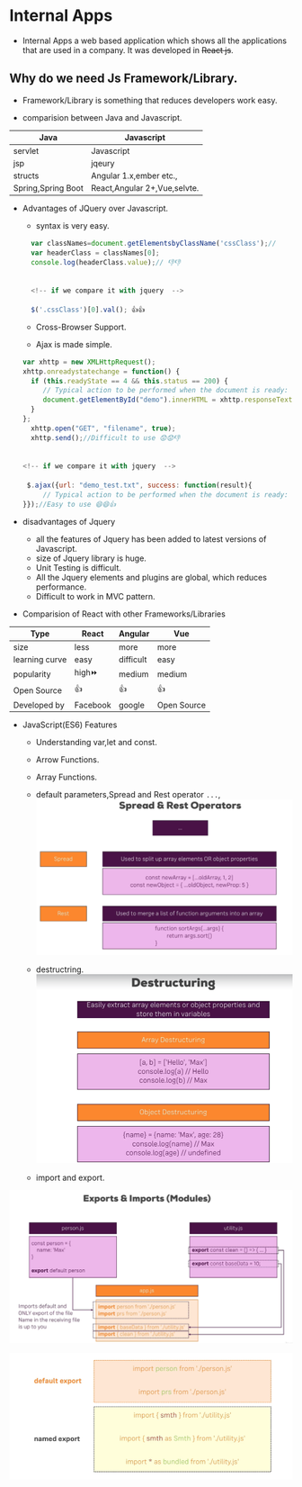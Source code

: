 # Internal Apps
+ Internal Apps a web based application which shows all the applications that are used in a company. It was developed in ~~React js~~.

## Why do we need Js Framework/Library.

+ Framework/Library is something that reduces developers work easy.

+ comparision between Java and Javascript.


Java|Javascript
--- |---
servlet|Javascript
jsp|jqeury
structs|Angular 1.x,ember etc.,
Spring,Spring Boot|React,Angular 2+,Vue,selvte.
   
+ Advantages of JQuery over Javascript.

  * syntax is very easy.
  ```javascript
    var classNames=document.getElementsbyClassName('cssClass');//
    var headerClass = classNames[0];
    console.log(headerClass.value);// 👎👎


    <!-- if we compare it with jquery  -->

    $('.cssClass')[0].val(); 👍👍
  ```
  * Cross-Browser Support.

  * Ajax is made simple.

  ```javascript
  var xhttp = new XMLHttpRequest();
  xhttp.onreadystatechange = function() {
    if (this.readyState == 4 && this.status == 200) {
       // Typical action to be performed when the document is ready:
       document.getElementById("demo").innerHTML = xhttp.responseText;
    }
  };
    xhttp.open("GET", "filename", true);
    xhttp.send();//Difficult to use 😟😟👎


  <!-- if we compare it with jquery  -->

   $.ajax({url: "demo_test.txt", success: function(result){
       // Typical action to be performed when the document is ready:
  }});//Easy to use 😄😄👍
   ```
+ disadvantages of Jquery
  * all the features of Jquery has been added to latest versions of Javascript.
  * size of Jquery library is huge.
  * Unit Testing is difficult.
  * All the Jquery elements and plugins are global, which reduces performance.
  * Difficult to work in MVC pattern.

+ Comparision of React with other Frameworks/Libraries

Type|React|Angular|Vue
---|---|---|---
size|less|more|more
learning curve|easy|difficult|easy
popularity|high⏩|medium|medium
Open Source| 👍|👍|👍
Developed by|Facebook|google|Open Source

































+ JavaScript(ES6) Features
  * Understanding var,let and const.

  * Arrow Functions.

  * Array Functions.
  * default parameters,Spread and Rest operator `...`,
  ![alt text](Spread&Rest.png "Spread")

  * destructring.
  ![alt text](destructuring.png "destructuring")
  * import and export.

![alt text](Exports&Imports.png "Import& Export")

![alt text](Exports&Imports1.png "Export & Import")
 
